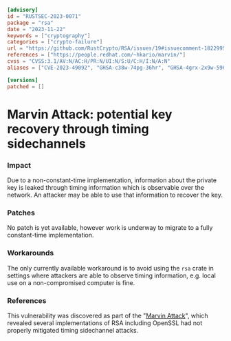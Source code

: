```toml
[advisory]
id = "RUSTSEC-2023-0071"
package = "rsa"
date = "2023-11-22"
keywords = ["cryptography"]
categories = ["crypto-failure"]
url = "https://github.com/RustCrypto/RSA/issues/19#issuecomment-1822995643"
references = ["https://people.redhat.com/~hkario/marvin/"]
cvss = "CVSS:3.1/AV:N/AC:H/PR:N/UI:N/S:U/C:H/I:N/A:N"
aliases = ["CVE-2023-49092", "GHSA-c38w-74pg-36hr", "GHSA-4grx-2x9w-596c"]

[versions]
patched = []
```

# Marvin Attack: potential key recovery through timing sidechannels

### Impact
Due to a non-constant-time implementation, information about the private key is leaked through timing information which is observable over the network. An attacker may be able to use that information to recover the key.

### Patches
No patch is yet available, however work is underway to migrate to a fully constant-time implementation.

### Workarounds
The only currently available workaround is to avoid using the `rsa` crate in settings where attackers are able to observe timing information, e.g. local use on a non-compromised computer is fine.

### References
This vulnerability was discovered as part of the "[Marvin Attack]", which revealed several implementations of RSA including OpenSSL had not properly mitigated timing sidechannel attacks.

[Marvin Attack]: https://people.redhat.com/~hkario/marvin/
